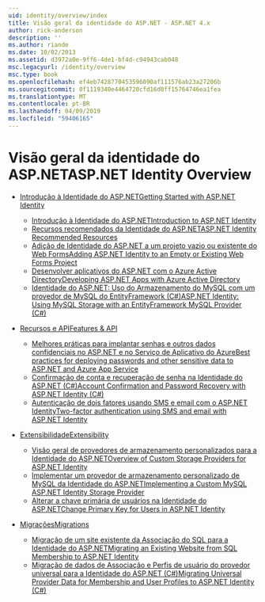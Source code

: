```yaml
---
uid: identity/overview/index
title: Visão geral da identidade do ASP.NET - ASP.NET 4.x
author: rick-anderson
description: ''
ms.author: riande
ms.date: 10/02/2013
ms.assetid: d3972a0e-9ff6-4de1-bf4d-c94943cab048
msc.legacyurl: /identity/overview
msc.type: book
ms.openlocfilehash: ef4eb7428770453596090af111576ab23a27206b
ms.sourcegitcommit: 0f1119340e4464720cfd16d0ff15764746ea1fea
ms.translationtype: MT
ms.contentlocale: pt-BR
ms.lasthandoff: 04/09/2019
ms.locfileid: "59406165"
---
```

# <a name="aspnet-identity-overview"></a><span data-ttu-id="5a40b-102">Visão geral da identidade do ASP.NET</span><span class="sxs-lookup"><span data-stu-id="5a40b-102">ASP.NET Identity Overview</span></span>

- [<span data-ttu-id="5a40b-103">Introdução à Identidade do ASP.NET</span><span class="sxs-lookup"><span data-stu-id="5a40b-103">Getting Started with ASP.NET Identity</span></span>](getting-started/index.md)

    - [<span data-ttu-id="5a40b-104">Introdução à Identidade do ASP.NET</span><span class="sxs-lookup"><span data-stu-id="5a40b-104">Introduction to ASP.NET Identity</span></span>](getting-started/introduction-to-aspnet-identity.md)
    - [<span data-ttu-id="5a40b-105">Recursos recomendados da Identidade do ASP.NET</span><span class="sxs-lookup"><span data-stu-id="5a40b-105">ASP.NET Identity Recommended Resources</span></span>](getting-started/aspnet-identity-recommended-resources.md)
    - [<span data-ttu-id="5a40b-106">Adição de Identidade do ASP.NET a um projeto vazio ou existente do Web Forms</span><span class="sxs-lookup"><span data-stu-id="5a40b-106">Adding ASP.NET Identity to an Empty or Existing Web Forms Project</span></span>](getting-started/adding-aspnet-identity-to-an-empty-or-existing-web-forms-project.md)
    - [<span data-ttu-id="5a40b-107">Desenvolver aplicativos do ASP.NET com o Azure Active Directory</span><span class="sxs-lookup"><span data-stu-id="5a40b-107">Developing ASP.NET Apps with Azure Active Directory</span></span>](getting-started/developing-aspnet-apps-with-windows-azure-active-directory.md)
    - [<span data-ttu-id="5a40b-108">Identidade do ASP.NET: Uso do Armazenamento do MySQL com um provedor de MySQL do EntityFramework (C#)</span><span class="sxs-lookup"><span data-stu-id="5a40b-108">ASP.NET Identity: Using MySQL Storage with an EntityFramework MySQL Provider (C#)</span></span>](getting-started/aspnet-identity-using-mysql-storage-with-an-entityframework-mysql-provider.md)
- [<span data-ttu-id="5a40b-109">Recursos e API</span><span class="sxs-lookup"><span data-stu-id="5a40b-109">Features & API</span></span>](features-api/index.md)

    - [<span data-ttu-id="5a40b-110">Melhores práticas para implantar senhas e outros dados confidenciais no ASP.NET e no Serviço de Aplicativo do Azure</span><span class="sxs-lookup"><span data-stu-id="5a40b-110">Best practices for deploying passwords and other sensitive data to ASP.NET and Azure App Service</span></span>](features-api/best-practices-for-deploying-passwords-and-other-sensitive-data-to-aspnet-and-azure.md)
    - [<span data-ttu-id="5a40b-111">Confirmação de conta e recuperação de senha na Identidade do ASP.NET (C#)</span><span class="sxs-lookup"><span data-stu-id="5a40b-111">Account Confirmation and Password Recovery with ASP.NET Identity (C#)</span></span>](features-api/account-confirmation-and-password-recovery-with-aspnet-identity.md)
    - [<span data-ttu-id="5a40b-112">Autenticação de dois fatores usando SMS e email com o ASP.NET Identity</span><span class="sxs-lookup"><span data-stu-id="5a40b-112">Two-factor authentication using SMS and email with ASP.NET Identity</span></span>](features-api/two-factor-authentication-using-sms-and-email-with-aspnet-identity.md)
- [<span data-ttu-id="5a40b-113">Extensibilidade</span><span class="sxs-lookup"><span data-stu-id="5a40b-113">Extensibility</span></span>](extensibility/index.md)

    - [<span data-ttu-id="5a40b-114">Visão geral de provedores de armazenamento personalizados para a Identidade do ASP.NET</span><span class="sxs-lookup"><span data-stu-id="5a40b-114">Overview of Custom Storage Providers for ASP.NET Identity</span></span>](extensibility/overview-of-custom-storage-providers-for-aspnet-identity.md)
    - [<span data-ttu-id="5a40b-115">Implementar um provedor de armazenamento personalizado de MySQL da Identidade do ASP.NET</span><span class="sxs-lookup"><span data-stu-id="5a40b-115">Implementing a Custom MySQL ASP.NET Identity Storage Provider</span></span>](extensibility/implementing-a-custom-mysql-aspnet-identity-storage-provider.md)
    - [<span data-ttu-id="5a40b-116">Alterar a chave primária de usuários na Identidade do ASP.NET</span><span class="sxs-lookup"><span data-stu-id="5a40b-116">Change Primary Key for Users in ASP.NET Identity</span></span>](extensibility/change-primary-key-for-users-in-aspnet-identity.md)
- [<span data-ttu-id="5a40b-117">Migrações</span><span class="sxs-lookup"><span data-stu-id="5a40b-117">Migrations</span></span>](migrations/index.md)

    - [<span data-ttu-id="5a40b-118">Migração de um site existente da Associação do SQL para a Identidade do ASP.NET</span><span class="sxs-lookup"><span data-stu-id="5a40b-118">Migrating an Existing Website from SQL Membership to ASP.NET Identity</span></span>](migrations/migrating-an-existing-website-from-sql-membership-to-aspnet-identity.md)
    - [<span data-ttu-id="5a40b-119">Migração de dados de Associação e Perfis de usuário do provedor universal para a Identidade do ASP.NET (C#)</span><span class="sxs-lookup"><span data-stu-id="5a40b-119">Migrating Universal Provider Data for Membership and User Profiles to ASP.NET Identity (C#)</span></span>](migrations/migrating-universal-provider-data-for-membership-and-user-profiles-to-aspnet-identity.md)

